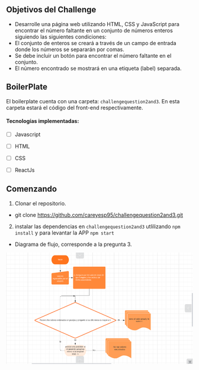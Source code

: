 ## Objetivos del Challenge

- Desarrolle una página web utilizando HTML, CSS y JavaScript para encontrar el número faltante en un conjunto de números enteros siguiendo las siguientes condiciones:
- El conjunto de enteros se creará a través de un campo de entrada donde los números se separarán por comas.
- Se debe incluir un botón para encontrar el número faltante en el conjunto.
- El número encontrado se mostrará en una etiqueta (label) separada.

## BoilerPlate

El boilerplate cuenta con una carpeta: `challengequestion2and3`. En esta carpeta estará el código del front-end respectivamente.

#### Tecnologías implementadas:
- [ ] Javascript
- [ ] HTML
- [ ] CSS
- [ ] ReactJs


## Comenzando
1. Clonar el repositorio.
 - git clone https://github.com/careyesp95/challengequestion2and3.git

 2. instalar las dependencias en `challengequestion2and3` utlilizando `npm install` y para levantar la APP `npm start`

- Diagrama de flujo, corresponde a la pregunta 3.

<p align="right">
  <img height="300" src="./diagrama.PNG" />
</p>






